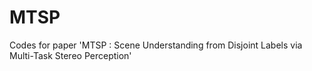 # MTSP
Codes for paper 'MTSP : Scene Understanding from Disjoint Labels via Multi-Task Stereo Perception'
